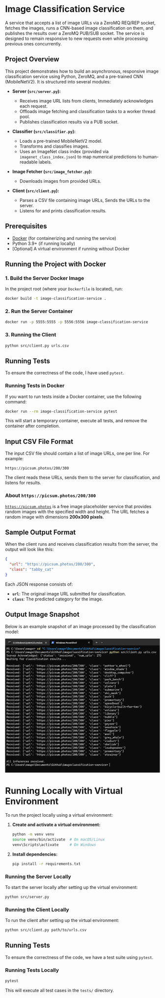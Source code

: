 # Image Classification Service

A service that accepts a list of image URLs via a ZeroMQ REQ/REP socket, fetches the images, runs a CNN-based image classification on them, and publishes the results over a ZeroMQ PUB/SUB socket. The service is designed to remain responsive to new requests even while processing previous ones concurrently.

## Project Overview

This project demonstrates how to build an asynchronous, responsive image classification service using Python, ZeroMQ, and a pre-trained CNN (MobileNetV2). It is structured into several modules:

- **Server (`src/server.py`):**  
  - Receives image URL lists from clients, Immediately acknowledges each request.
  - Offloads image fetching and classification tasks to a worker thread pool.
  - Publishes classification results via a PUB socket.

- **Classifier (`src/classifier.py`):**  
  - Loads a pre-trained MobileNetV2 model.
  - Transforms and classifies images.
  - Uses an ImageNet class index (provided via `imagenet_class_index.json`) to map numerical predictions to human-readable labels.

- **Image Fetcher (`src/image_fetcher.py`):**  
  - Downloads images from provided URLs.

- **Client (`src/client.py`):**  
  - Parses a CSV file containing image URLs, Sends the URLs to the server.
  - Listens for and prints classification results.


## Prerequisites

- [Docker](https://www.docker.com/) (for containerizing and running the service)
- Python 3.9+ (if running locally)
- [Optional] A virtual environment if running without Docker

## Running the Project with Docker

### 1. Build the Server Docker Image

In the project root (where your `Dockerfile` is located), run:

```sh
docker build -t image-classification-service .
```
### 2. Run the Server Container
```sh
docker run -p 5555:5555 -p 5556:5556 image-classification-service
```

### 3. Running the Client
```sh
python src/client.py urls.csv
```
## Running Tests
To ensure the correctness of the code, I have used `pytest`.

### Running Tests in Docker
If you want to run tests inside a Docker container, use the following command:
```sh
docker run --rm image-classification-service pytest
```
This will start a temporary container, execute all tests, and remove the container after completion.

## Input CSV File Format
The input CSV file should contain a list of image URLs, one per line. For example:
```csv
https://picsum.photos/200/300
```
The client reads these URLs, sends them to the server for classification, and listens for results.

### About `https://picsum.photos/200/300`
[`https://picsum.photos`](https://picsum.photos/) is a free image placeholder service that provides random images with the specified width and height. The URL fetches a random image with dimensions **200x300 pixels**.

## Sample Output Format
When the client runs and receives classification results from the server, the output will look like this:
```json
{
  "url": "https://picsum.photos/200/300",
  "class": "tabby_cat"
}
```
Each JSON response consists of:
- **`url`**: The original image URL submitted for classification.
- **`class`**: The predicted category for the image.

## Output Image Snapshot
Below is an example snapshot of an image processed by the classification model:

![Sample Output Image](docs/snapshot.png)

# Running Locally with Virtual Environment

To run the project locally using a virtual environment:

1. **Create and activate a virtual environment:**
   ```sh
   python -m venv venv
   source venv/bin/activate  # On macOS/Linux
   venv\Scripts\activate     # On Windows
   ```

2. **Install dependencies:**
   ```sh
   pip install -r requirements.txt
   ```

### Running the Server Locally
To start the server locally after setting up the virtual environment:
```sh
python src/server.py
```

### Running the Client Locally
To run the client after setting up the virtual environment:
```sh
python src/client.py path/to/urls.csv
```

## Running Tests
To ensure the correctness of the code, we have a test suite using `pytest`.

### Running Tests Locally
   ```sh
   pytest
   ```
   This will execute all test cases in the `tests/` directory.

